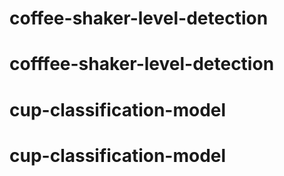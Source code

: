 # coffee-shaker-level-detection
# cofffee-shaker-level-detection
# cup-classification-model
# cup-classification-model

